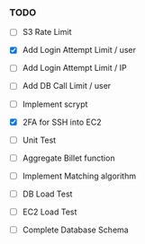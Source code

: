 ### TODO
- [ ] S3 Rate Limit
- [x] Add Login Attempt Limit / user
- [ ] Add Login Attempt Limit / IP
- [ ] Add DB Call Limit / user
- [ ] Implement scrypt
- [x] 2FA for SSH into EC2
- [ ] Unit Test
- [ ] Aggregate Billet function 
- [ ] Implement Matching algorithm
- [ ] DB Load Test
- [ ] EC2 Load Test
- [ ] Complete Database Schema

